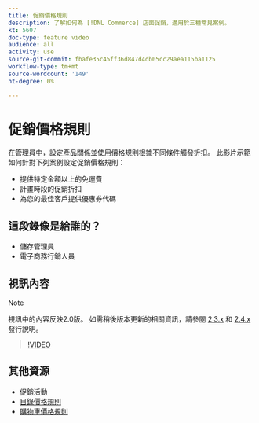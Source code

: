 ```yaml
---
title: 促銷價格規則
description: 了解如何為 [!DNL Commerce] 店面促銷，適用於三種常見案例。
kt: 5607
doc-type: feature video
audience: all
activity: use
source-git-commit: fbafe35c45ff36d847d4db05cc29aea115ba1125
workflow-type: tm+mt
source-wordcount: '149'
ht-degree: 0%

---
```



# 促銷價格規則

在管理員中，設定產品關係並使用價格規則根據不同條件觸發折扣。 此影片示範如何針對下列案例設定促銷價格規則：

- 提供特定金額以上的免運費
- 計畫時段的促銷折扣
- 為您的最佳客戶提供優惠券代碼

## 這段錄像是給誰的？

- 儲存管理員
- 電子商務行銷人員

## 視訊內容

>[!NOTE]
>
>視訊中的內容反映2.0版。 如需稍後版本更新的相關資訊，請參閱 [2.3.x](https://devdocs.magento.com/guides/v2.3/release-notes/bk-release-notes.html) 和 [2.4.x](https://devdocs.magento.com/guides/v2.4/release-notes/bk-release-notes.html) 發行說明。

>[!VIDEO](https://video.tv.adobe.com/v/35773?quality=12&learn=on)

## 其他資源

- [促銷活動](https://docs.magento.com/user-guide/marketing/promotions.html)
- [目錄價格規則](https://docs.magento.com/user-guide/marketing/price-rules-catalog.html)
- [購物車價格規則](https://docs.magento.com/user-guide/marketing/price-rules-cart.html)
